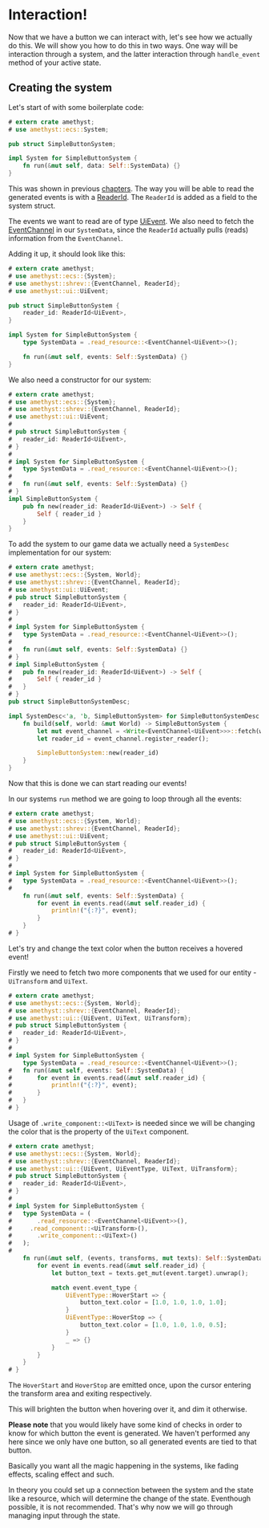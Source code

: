 # Interaction!

Now that we have a button we can interact with, let's see how we actually do this.
We will show you how to do this in two ways. One way will be interaction through a system,
and the latter interaction through `handle_event` method of your active state.

## Creating the system

Let's start of with some boilerplate code:

```rust
# extern crate amethyst;
# use amethyst::ecs::System;

pub struct SimpleButtonSystem;

impl System for SimpleButtonSystem {
    fn run(&mut self, data: Self::SystemData) {}
}
```

This was shown in previous [chapters][sys_ini].
The way you will be able to read the generated
events is with a [ReaderId].
The `ReaderId` is added as a field to the system struct.

The events we want to read are of type [UiEvent].
We also need to fetch the [EventChannel] in our `SystemData`,
since the `ReaderId` actually pulls (reads) information  from the `EventChannel`.

Adding it up, it should look like this:

```rust
# extern crate amethyst;
# use amethyst::ecs::{System};
# use amethyst::shrev::{EventChannel, ReaderId};
# use amethyst::ui::UiEvent;

pub struct SimpleButtonSystem {
    reader_id: ReaderId<UiEvent>,
}

impl System for SimpleButtonSystem {
    type SystemData = .read_resource::<EventChannel<UiEvent>>();

    fn run(&mut self, events: Self::SystemData) {}
}
```

We also need a constructor for our system:

```rust
# extern crate amethyst;
# use amethyst::ecs::{System};
# use amethyst::shrev::{EventChannel, ReaderId};
# use amethyst::ui::UiEvent;
# 
# pub struct SimpleButtonSystem {
#   reader_id: ReaderId<UiEvent>,
# }
# 
# impl System for SimpleButtonSystem {
#   type SystemData = .read_resource::<EventChannel<UiEvent>>();
# 
#   fn run(&mut self, events: Self::SystemData) {}
# }
impl SimpleButtonSystem {
    pub fn new(reader_id: ReaderId<UiEvent>) -> Self {
        Self { reader_id }
    }
}
```

To add the system to our game data we actually need a `SystemDesc` implementation for our system:

```rust
# extern crate amethyst;
# use amethyst::ecs::{System, World};
# use amethyst::shrev::{EventChannel, ReaderId};
# use amethyst::ui::UiEvent;
# pub struct SimpleButtonSystem {
#   reader_id: ReaderId<UiEvent>,
# }
# 
# impl System for SimpleButtonSystem {
#   type SystemData = .read_resource::<EventChannel<UiEvent>>();
# 
#   fn run(&mut self, events: Self::SystemData) {}
# }
# impl SimpleButtonSystem {
#   pub fn new(reader_id: ReaderId<UiEvent>) -> Self {
#       Self { reader_id }
#   }
# }
pub struct SimpleButtonSystemDesc;

impl SystemDesc<'a, 'b, SimpleButtonSystem> for SimpleButtonSystemDesc {
    fn build(self, world: &mut World) -> SimpleButtonSystem {
        let mut event_channel = <Write<EventChannel<UiEvent>>>::fetch(world);
        let reader_id = event_channel.register_reader();

        SimpleButtonSystem::new(reader_id)
    }
}
```

Now that this is done we can start reading our events!

In our systems `run` method we are going to loop through all the events:

```rust
# extern crate amethyst;
# use amethyst::ecs::{System, World};
# use amethyst::shrev::{EventChannel, ReaderId};
# use amethyst::ui::UiEvent;
# pub struct SimpleButtonSystem {
#   reader_id: ReaderId<UiEvent>,
# }
# 
# impl System for SimpleButtonSystem {
#   type SystemData = .read_resource::<EventChannel<UiEvent>>();
# 
    fn run(&mut self, events: Self::SystemData) {
        for event in events.read(&mut self.reader_id) {
            println!("{:?}", event);
        }
    }
# }
```

Let's try and change the text color when the button receives a hovered event!

Firstly we need to fetch two more components that
we used for our entity - `UiTransform` and `UiText`.

```rust
# extern crate amethyst;
# use amethyst::ecs::{System, World};
# use amethyst::shrev::{EventChannel, ReaderId};
# use amethyst::ui::{UiEvent, UiText, UiTransform};
# pub struct SimpleButtonSystem {
#   reader_id: ReaderId<UiEvent>,
# }
# 
# impl System for SimpleButtonSystem {
    type SystemData = .read_resource::<EventChannel<UiEvent>>();
#   fn run(&mut self, events: Self::SystemData) {
#       for event in events.read(&mut self.reader_id) {
#           println!("{:?}", event);
#       }
#   }
# }
```

Usage of `.write_component::<UiText>` is needed since we will be changing
the color that is the property of the `UiText` component.

```rust
# extern crate amethyst;
# use amethyst::ecs::{System, World};
# use amethyst::shrev::{EventChannel, ReaderId};
# use amethyst::ui::{UiEvent, UiEventType, UiText, UiTransform};
# pub struct SimpleButtonSystem {
#   reader_id: ReaderId<UiEvent>,
# }
# 
# impl System for SimpleButtonSystem {
#   type SystemData = (
#       .read_resource::<EventChannel<UiEvent>>(),
#     .read_component::<UiTransform>(),
#       .write_component::<UiText>()
#   );
# 
    fn run(&mut self, (events, transforms, mut texts): Self::SystemData) {
        for event in events.read(&mut self.reader_id) {
            let button_text = texts.get_mut(event.target).unwrap();

            match event.event_type {
                UiEventType::HoverStart => {
                    button_text.color = [1.0, 1.0, 1.0, 1.0];
                }
                UiEventType::HoverStop => {
                    button_text.color = [1.0, 1.0, 1.0, 0.5];
                }
                _ => {}
            }
        }
    }
# }
```

The `HoverStart` and `HoverStop` are emitted once, upon the cursor
entering the transform area and exiting respectively.

This will brighten the button when hovering over it, and dim it otherwise.

**Please note** that you would likely have some kind of checks in order to know
for which button the event is generated.
We haven't performed any here since we only have one button, so all generated
events are tied to that button.

Basically you want all the magic happening in the systems, like fading
effects, scaling effect and such.

In theory you could set up a connection between the system and the state
like a resource, which will determine the change of the state.
Eventhough possible, it is not recommended. That's why now
we will go through managing input through the state.

[eventchannel]: https://specs.amethyst.rs/docs/api/shrev/struct.eventchannel
[readerid]: https://docs.rs/specs/~0.16/specs/struct.ReaderId.html
[sys_ini]: ../concepts/system/system_initialization.html
[uievent]: https://docs.amethyst.rs/master/amethyst_ui/struct.UiEvent.html
